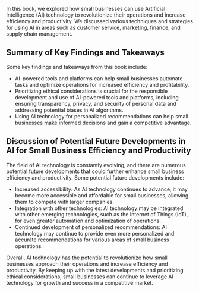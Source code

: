 

In this book, we explored how small businesses can use Artificial Intelligence (AI) technology to revolutionize their operations and increase efficiency and productivity. We discussed various techniques and strategies for using AI in areas such as customer service, marketing, finance, and supply chain management.

Summary of Key Findings and Takeaways
-------------------------------------

Some key findings and takeaways from this book include:

* AI-powered tools and platforms can help small businesses automate tasks and optimize operations for increased efficiency and profitability.
* Prioritizing ethical considerations is crucial for the responsible development and use of AI-powered tools and platforms, including ensuring transparency, privacy, and security of personal data and addressing potential biases in AI algorithms.
* Using AI technology for personalized recommendations can help small businesses make informed decisions and gain a competitive advantage.

Discussion of Potential Future Developments in AI for Small Business Efficiency and Productivity
------------------------------------------------------------------------------------------------

The field of AI technology is constantly evolving, and there are numerous potential future developments that could further enhance small business efficiency and productivity. Some potential future developments include:

* Increased accessibility: As AI technology continues to advance, it may become more accessible and affordable for small businesses, allowing them to compete with larger companies.
* Integration with other technologies: AI technology may be integrated with other emerging technologies, such as the Internet of Things (IoT), for even greater automation and optimization of operations.
* Continued development of personalized recommendations: AI technology may continue to provide even more personalized and accurate recommendations for various areas of small business operations.

Overall, AI technology has the potential to revolutionize how small businesses approach their operations and increase efficiency and productivity. By keeping up with the latest developments and prioritizing ethical considerations, small businesses can continue to leverage AI technology for growth and success in a competitive market.

